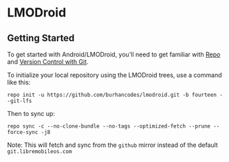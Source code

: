 LMODroid
===========

Getting Started 
---------------

To get started with Android/LMODroid, you'll need to get
familiar with [Repo](https://source.android.com/source/using-repo.html) and [Version Control with Git](https://source.android.com/source/version-control.html).

To initialize your local repository using the LMODroid trees, use a command like this:
```
repo init -u https://github.com/burhancodes/lmodroid.git -b fourteen --git-lfs

```
Then to sync up:
```
repo sync -c --no-clone-bundle --no-tags --optimized-fetch --prune --force-sync -j8
```
Note: This will fetch and sync from the `github` mirror instead of the default `git.libremobileos.com`
